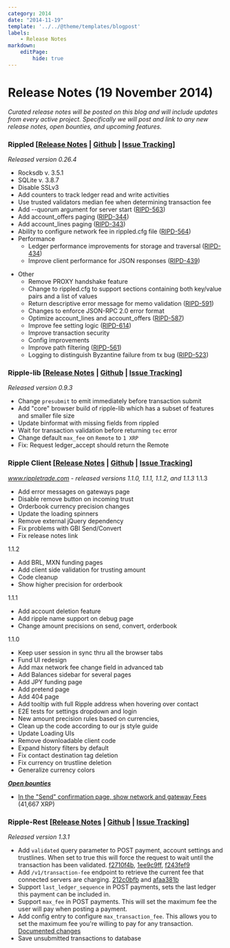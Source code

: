 ```yaml
---
category: 2014
date: "2014-11-19"
template: '../../@theme/templates/blogpost'
labels:
    - Release Notes
markdown:
    editPage:
        hide: true
---
```

# Release Notes (19 November 2014)

*Curated release notes will be posted on this blog and will include updates from every active project. Specifically we will post and link to any new release notes, open bounties, and upcoming features.*

### **Rippled [[Release Notes](https://ripple.com/wiki/Category:Rippled_release_notes) | [Github](https://github.com/ripple/rippled) | [Issue Tracking](https://ripplelabs.atlassian.net/secure/RapidBoard.jspa?rapidView=25)]**

*Released version 0.26.4*

-   Rocksdb v. 3.5.1
-   SQLite v. 3.8.7
-   Disable SSLv3
-   Add counters to track ledger read and write activities
-   Use trusted validators median fee when determining transaction fee
-   Add --quorum argument for server start ([RIPD-563](https://ripplelabs.atlassian.net/browse/RIPD-563))
-   Add account\_offers paging ([RIPD-344](https://ripplelabs.atlassian.net/browse/RIPD-344))
-   Add account\_lines paging ([RIPD-343](https://ripplelabs.atlassian.net/browse/RIPD-343))
-   Ability to configure network fee in rippled.cfg file ([RIPD-564](https://ripplelabs.atlassian.net/browse/RIPD-564))
-   Performance
    -   Ledger performance improvements for storage and traversal ([RIPD-434](https://ripplelabs.atlassian.net/browse/RIPD-434))
    -   Improve client performance for JSON responses ([RIPD-439](https://ripplelabs.atlassian.net/browse/RIPD-439))

<!-- -->

-   Other
    -   Remove PROXY handshake feature
    -   Change to rippled.cfg to support sections containing both key/value pairs and a list of values
    -   Return descriptive error message for memo validation ([RIPD-591](https://ripplelabs.atlassian.net/browse/RIPD-591))
    -   Changes to enforce JSON-RPC 2.0 error format
    -   Optimize account\_lines and account\_offers ([RIPD-587](https://ripplelabs.atlassian.net/browse/RIPD-587))
    -   Improve fee setting logic ([RIPD-614](https://ripplelabs.atlassian.net/browse/RIPD-614))
    -   Improve transaction security
    -   Config improvements
    -   Improve path filtering ([RIPD-561](https://ripplelabs.atlassian.net/browse/RIPD-561))
    -   Logging to distinguish Byzantine failure from tx bug ([RIPD-523](https://ripplelabs.atlassian.net/browse/RIPD-523))

### **Ripple-lib [[Release Notes](https://github.com/ripple/ripple-lib/releases) | [Github](https://github.com/ripple/ripple-lib) | [Issue Tracking](https://github.com/ripple/ripple-lib/issues)]**

*Released version 0.9.3*

-   Change `presubmit` to emit immediately before transaction submit
-   Add "core" browser build of ripple-lib which has a subset of features and smaller file size
-   Update binformat with missing fields from rippled
-   Wait for transaction validation before returning `tec` error
-   Change default `max_fee` on `Remote` to `1 XRP`
-   Fix: Request ledger\_accept should return the Remote

### **Ripple Client [[Release Notes](https://github.com/ripple/ripple-client/releases) | [Github](https://github.com/ripple/ripple-client) | [Issue Tracking](https://ripplelabs.atlassian.net/secure/RapidBoard.jspa?rapidView=2&view=planning&selectedIssue=RT-1990&quickFilter=38&epics=visible)]**

*www.rippletrade.com - released versions 1.1.0, 1.1.1, 1.1.2, and 1.1.3* 1.1.3

-   Add error messages on gateways page
-   Disable remove button on incoming trust
-   Orderbook currency precision changes
-   Update the loading spinners
-   Remove external jQuery dependency
-   Fix problems with GBI Send/Convert
-   Fix release notes link

1.1.2

-   Add BRL, MXN funding pages
-   Add client side validation for trusting amount
-   Code cleanup
-   Show higher precision for orderbook

1.1.1

-   Add account deletion feature
-   Add ripple name support on debug page
-   Change amount precisions on send, convert, orderbook

1.1.0

-   Keep user session in sync thru all the browser tabs
-   Fund UI redesign
-   Add max network fee change field in advanced tab
-   Add Balances sidebar for several pages
-   Add JPY funding page
-   Add pretend page
-   Add 404 page
-   Add tooltip with full Ripple address when hovering over contact
-   E2E tests for settings dropdown and login
-   New amount precision rules based on currencies,
-   Clean up the code according to our js style guide
-   Update Loading UIs
-   Remove downloadable client code
-   Expand history filters by default
-   Fix contact destination tag deletion
-   Fix currency on trustline deletion
-   Generalize currency colors

**[*Open bounties*](https://www.bountysource.com/trackers/3604734-ripple-trade)**

-   [In the "Send" confirmation page, show network and gateway Fees](https://www.bountysource.com/issues/2842674-in-the-send-confirmation-page-show-network-and-gateway-fees) (41,667 XRP)

### **Ripple-Rest [[Release Notes](https://github.com/ripple/ripple-rest/releases) | [Github](https://github.com/ripple/ripple-rest) | [Issue Tracking](https://ripplelabs.atlassian.net/browse/RA/?selectedTab=com.atlassian.jira.jira-projects-plugin:summary-panel)]**

*Released version 1.3.1*

-   Add `validated` query parameter to POST payment, account settings and trustlines. When set to true this will force the request to wait until the transaction has been validated. [f2710f4b](https://github.com/ripple/ripple-rest/commit/f2710f4b78a8c1b9860f2876f6f051022241c641), [1ee9c9ff](https://github.com/ripple/ripple-rest/commit/1ee9c9ff06ada4a14955bf64ed42d7c3c75f5a3e), [f243fef9](https://github.com/ripple/ripple-rest/commit/f243fef9d28be86f593dae11a3fac7421115e5bf)
-   Add `/v1/transaction-fee` endpoint to retrieve the current fee that connected servers are charging. [212c0bfb](https://github.com/ripple/ripple-rest/commit/212c0bfbcde887db9e9842ef43af062b5ab77598) and [afaa381b](https://github.com/ripple/ripple-rest/commit/afaa381bb5f9a4fdd50f1e35cb1d7990b4926833)
-   Support `last_ledger_sequence` in POST payments, sets the last ledger this payment can be included in.
-   Support `max_fee` in POST payments. This will set the maximum fee the user will pay when posting a payment.
-   Add config entry to configure `max_transaction_fee`. This allows you to set the maximum fee you're willing to pay for any transaction. [Documented changes](https://github.com/ripple/ripple-rest/blob/develop/docs/server-configuration.md)
-   Save unsubmitted transactions to database
